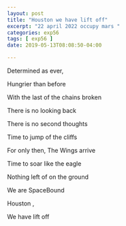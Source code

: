 ```yaml
---
layout: post
title: "Houston we have lift off"
excerpt: "22 april 2022 occupy mars "
categories: exp56
tags: [ exp56 ]
date: 2019-05-13T08:08:50-04:00

---
```


Determined as ever,

Hungrier than before

With the last of the chains broken

There is no looking back

There is no second thoughts

Time to jump of the cliffs

For only then, The Wings arrive

Time to soar like the eagle

Nothing left of on the ground

We are SpaceBound

Houston ,

We have lift off
